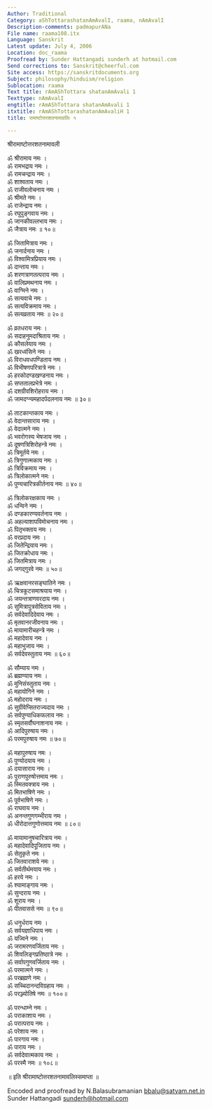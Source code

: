 ```yaml
---
Author: Traditional
Category: aShTottarashatanAmAvalI, raama, nAmAvalI
Description-comments: padmapurANa
File name: raama108.itx
Language: Sanskrit
Latest update: July 4, 2006
Location: doc_raama
Proofread by: Sunder Hattangadi sunderh at hotmail.com
Send corrections to: Sanskrit@cheerful.com
Site access: https://sanskritdocuments.org
Subject: philosophy/hinduism/religion
Sublocation: raama
Text title: rAmAShTottara shatanAmAvali 1
Texttype: nAmAvalI
engtitle: rAmAShTottara shatanAmAvali 1
itxtitle: rAmAShTottarashatanAmAvaliH 1
title: रामाष्टोत्तरशतनामावलिः १

---
```

  
 श्रीरामाष्टोत्तरशतनामावली   
  
ॐ श्रीरामाय नमः ।  
ॐ रामभद्राय नमः ।  
ॐ रामचन्द्राय नमः ।  
ॐ शाश्वताय नमः ।  
ॐ राजीवलोचनाय नमः ।  
ॐ श्रीमते नमः ।  
ॐ राजेन्द्राय नमः ।  
ॐ रघुपुङ्गवाय नमः ।  
ॐ जानकीवल्लभाय नमः ।  
ॐ जैत्राय नमः ॥ १०॥  
  
ॐ जितामित्राय नमः ।  
ॐ जनार्दनाय नमः ।  
ॐ विश्वामित्रप्रियाय नमः ।  
ॐ दान्ताय नमः ।  
ॐ शरणत्राणतत्पराय नमः ।  
ॐ वालिप्रमथनाय नमः ।  
ॐ वाग्मिने नमः ।  
ॐ सत्यवाचे नमः ।  
ॐ सत्यविक्रमाय नमः ।  
ॐ सत्यव्रताय नमः ॥ २०॥  
  
ॐ व्रतधराय नमः ।  
ॐ सदाहनुमदाश्रिताय नमः ।  
ॐ कौसलेयाय नमः ।  
ॐ खरध्वंसिने नमः ।  
ॐ विराधवधपण्डिताय नमः ।  
ॐ विभीषणपरित्रात्रे नमः ।  
ॐ हरकोदण्डखण्डनाय नमः ।  
ॐ सप्ततालप्रभेत्रे नमः ।  
ॐ दशग्रीवशिरोहराय नमः ।  
ॐ जामदग्न्यमहादर्पदलनाय नमः ॥ ३०॥  
  
ॐ ताटकान्तकाय नमः ।  
ॐ वेदान्तसाराय नमः ।  
ॐ वेदात्मने नमः ।  
ॐ भवरोगस्य भेषजाय नमः ।  
ॐ दूषणत्रिशिरोहन्त्रे नमः ।  
ॐ त्रिमूर्तये नमः ।  
ॐ त्रिगुणात्मकाय नमः ।  
ॐ त्रिविक्रमाय नमः ।  
ॐ त्रिलोकात्मने नमः ।  
ॐ पुण्यचारित्रकीर्तनाय नमः ॥ ४०॥  
  
ॐ त्रिलोकरक्षकाय नमः ।  
ॐ धन्विने नमः ।  
ॐ दण्डकारण्यवर्तनाय नमः ।  
ॐ अहल्याशापविमोचनाय नमः ।  
ॐ पितृभक्ताय नमः ।  
ॐ वरप्रदाय नमः ।  
ॐ जितेन्द्रियाय नमः ।  
ॐ जितक्रोधाय नमः ।  
ॐ जितमित्राय नमः ।  
ॐ जगद्गुरवे नमः ॥ ५०॥  
  
ॐ ऋक्षवानरसङ्घातिने नमः ।  
ॐ चित्रकूटसमाश्रयाय नमः ।  
ॐ जयन्तत्राणवरदाय नमः ।  
ॐ सुमित्रापुत्रसेविताय नमः ।  
ॐ सर्वदेवादिदेवाय नमः ।  
ॐ मृतवानरजीवनाय नमः ।  
ॐ मायामारीचहन्त्रे नमः ।  
ॐ महादेवाय नमः ।  
ॐ महाभुजाय नमः ।  
ॐ सर्वदेवस्तुताय नमः ॥ ६०॥  
  
ॐ सौम्याय नमः ।  
ॐ ब्रह्मण्याय नमः ।  
ॐ मुनिसंस्तुताय नमः ।  
ॐ महायोगिने नमः ।  
ॐ महोदराय नमः ।  
ॐ सुग्रीवेप्सितराज्यदाय नमः ।  
ॐ सर्वपुण्याधिकफलाय नमः ।  
ॐ स्मृतसर्वौघनाशनाय नमः ।  
ॐ आदिपुरुषाय नमः ।  
ॐ परमपुरुषाय नमः ॥ ७०॥  
  
ॐ महापुरुषाय नमः ।  
ॐ पुण्योदयाय नमः ।  
ॐ दयासाराय नमः ।  
ॐ पुराणपुरुषोत्तमाय नमः ।  
ॐ स्मितवक्त्राय नमः ।  
ॐ मितभाषिणे नमः ।  
ॐ पूर्वभाषिणे नमः ।  
ॐ राघवाय नमः ।  
ॐ अनन्तगुणगम्भीराय नमः ।  
ॐ धीरोदात्तगुणोत्तमाय नमः ॥ ८०॥  
  
ॐ मायामानुषचारित्राय नमः ।  
ॐ महादेवादिपूजिताय नमः ।  
ॐ सेतुकृते नमः ।  
ॐ जितवाराशये नमः ।  
ॐ सर्वतीर्थमयाय नमः ।  
ॐ हरये नमः ।  
ॐ श्यामाङ्गाय नमः ।  
ॐ सुन्दराय नमः ।  
ॐ शूराय नमः ।  
ॐ पीतवाससे नमः ॥ ९०॥  
  
ॐ धनुर्धराय नमः ।  
ॐ सर्वयज्ञाधिपाय नमः ।  
ॐ यज्विने नमः ।  
ॐ जरामरणवर्जिताय नमः ।  
ॐ शिवलिङ्गप्रतिष्ठात्रे नमः ।  
ॐ सर्वापगुणवर्जिताय नमः ।  
ॐ परमात्मने नमः ।  
ॐ परब्रह्मणे नमः ।  
ॐ सच्चिदानन्दविग्रहाय नमः ।  
ॐ परञ्ज्योतिषे नमः ॥ १००॥  
  
ॐ परन्धाम्ने नमः ।  
ॐ पराकाशाय नमः ।  
ॐ परात्पराय नमः ।  
ॐ परेशाय नमः ।  
ॐ पारगाय नमः ।  
ॐ पाराय नमः ।  
ॐ सर्वदेवात्मकाय नमः ।  
ॐ परस्मै नमः ॥ १०८॥  
  
॥ इति श्रीरामाष्टोत्तरशतनामावलिस्समाप्ता ॥  
  
  
Encoded and proofread by N.Balasubramanian bbalu@satyam.net.in  
Sunder Hattangadi sunderh@hotmail.com  
  
